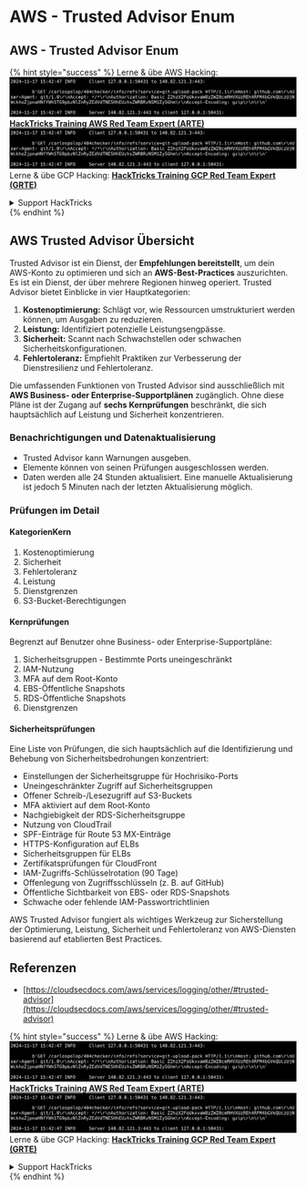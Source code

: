 # AWS - Trusted Advisor Enum

## AWS - Trusted Advisor Enum

{% hint style="success" %}
Lerne & übe AWS Hacking:<img src="../../../../.gitbook/assets/image (1).png" alt="" data-size="line">[**HackTricks Training AWS Red Team Expert (ARTE)**](https://training.hacktricks.xyz/courses/arte)<img src="../../../../.gitbook/assets/image (1).png" alt="" data-size="line">\
Lerne & übe GCP Hacking: <img src="../../../../.gitbook/assets/image (2).png" alt="" data-size="line">[**HackTricks Training GCP Red Team Expert (GRTE)**<img src="../../../../.gitbook/assets/image (2).png" alt="" data-size="line">](https://training.hacktricks.xyz/courses/grte)

<details>

<summary>Support HackTricks</summary>

* Überprüfe die [**Abonnementpläne**](https://github.com/sponsors/carlospolop)!
* **Tritt der** 💬 [**Discord-Gruppe**](https://discord.gg/hRep4RUj7f) oder der [**Telegram-Gruppe**](https://t.me/peass) bei oder **folge** uns auf **Twitter** 🐦 [**@hacktricks\_live**](https://twitter.com/hacktricks\_live)**.**
* **Teile Hacking-Tricks, indem du PRs an die** [**HackTricks**](https://github.com/carlospolop/hacktricks) und [**HackTricks Cloud**](https://github.com/carlospolop/hacktricks-cloud) GitHub-Repos sendest.

</details>
{% endhint %}

## AWS Trusted Advisor Übersicht

Trusted Advisor ist ein Dienst, der **Empfehlungen bereitstellt**, um dein AWS-Konto zu optimieren und sich an **AWS-Best-Practices** auszurichten. Es ist ein Dienst, der über mehrere Regionen hinweg operiert. Trusted Advisor bietet Einblicke in vier Hauptkategorien:

1. **Kostenoptimierung:** Schlägt vor, wie Ressourcen umstrukturiert werden können, um Ausgaben zu reduzieren.
2. **Leistung:** Identifiziert potenzielle Leistungsengpässe.
3. **Sicherheit:** Scannt nach Schwachstellen oder schwachen Sicherheitskonfigurationen.
4. **Fehlertoleranz:** Empfiehlt Praktiken zur Verbesserung der Dienstresilienz und Fehlertoleranz.

Die umfassenden Funktionen von Trusted Advisor sind ausschließlich mit **AWS Business- oder Enterprise-Supportplänen** zugänglich. Ohne diese Pläne ist der Zugang auf **sechs Kernprüfungen** beschränkt, die sich hauptsächlich auf Leistung und Sicherheit konzentrieren.

### Benachrichtigungen und Datenaktualisierung

* Trusted Advisor kann Warnungen ausgeben.
* Elemente können von seinen Prüfungen ausgeschlossen werden.
* Daten werden alle 24 Stunden aktualisiert. Eine manuelle Aktualisierung ist jedoch 5 Minuten nach der letzten Aktualisierung möglich.

### **Prüfungen im Detail**

#### KategorienKern

1. Kostenoptimierung
2. Sicherheit
3. Fehlertoleranz
4. Leistung
5. Dienstgrenzen
6. S3-Bucket-Berechtigungen

#### Kernprüfungen

Begrenzt auf Benutzer ohne Business- oder Enterprise-Supportpläne:

1. Sicherheitsgruppen - Bestimmte Ports uneingeschränkt
2. IAM-Nutzung
3. MFA auf dem Root-Konto
4. EBS-Öffentliche Snapshots
5. RDS-Öffentliche Snapshots
6. Dienstgrenzen

#### Sicherheitsprüfungen

Eine Liste von Prüfungen, die sich hauptsächlich auf die Identifizierung und Behebung von Sicherheitsbedrohungen konzentriert:

* Einstellungen der Sicherheitsgruppe für Hochrisiko-Ports
* Uneingeschränkter Zugriff auf Sicherheitsgruppen
* Offener Schreib-/Lesezugriff auf S3-Buckets
* MFA aktiviert auf dem Root-Konto
* Nachgiebigkeit der RDS-Sicherheitsgruppe
* Nutzung von CloudTrail
* SPF-Einträge für Route 53 MX-Einträge
* HTTPS-Konfiguration auf ELBs
* Sicherheitsgruppen für ELBs
* Zertifikatsprüfungen für CloudFront
* IAM-Zugriffs-Schlüsselrotation (90 Tage)
* Offenlegung von Zugriffsschlüsseln (z. B. auf GitHub)
* Öffentliche Sichtbarkeit von EBS- oder RDS-Snapshots
* Schwache oder fehlende IAM-Passwortrichtlinien

AWS Trusted Advisor fungiert als wichtiges Werkzeug zur Sicherstellung der Optimierung, Leistung, Sicherheit und Fehlertoleranz von AWS-Diensten basierend auf etablierten Best Practices.

## **Referenzen**

* [https://cloudsecdocs.com/aws/services/logging/other/#trusted-advisor](https://cloudsecdocs.com/aws/services/logging/other/#trusted-advisor)

{% hint style="success" %}
Lerne & übe AWS Hacking:<img src="../../../../.gitbook/assets/image (1).png" alt="" data-size="line">[**HackTricks Training AWS Red Team Expert (ARTE)**](https://training.hacktricks.xyz/courses/arte)<img src="../../../../.gitbook/assets/image (1).png" alt="" data-size="line">\
Lerne & übe GCP Hacking: <img src="../../../../.gitbook/assets/image (2).png" alt="" data-size="line">[**HackTricks Training GCP Red Team Expert (GRTE)**<img src="../../../../.gitbook/assets/image (2).png" alt="" data-size="line">](https://training.hacktricks.xyz/courses/grte)

<details>

<summary>Support HackTricks</summary>

* Überprüfe die [**Abonnementpläne**](https://github.com/sponsors/carlospolop)!
* **Tritt der** 💬 [**Discord-Gruppe**](https://discord.gg/hRep4RUj7f) oder der [**Telegram-Gruppe**](https://t.me/peass) bei oder **folge** uns auf **Twitter** 🐦 [**@hacktricks\_live**](https://twitter.com/hacktricks\_live)**.**
* **Teile Hacking-Tricks, indem du PRs an die** [**HackTricks**](https://github.com/carlospolop/hacktricks) und [**HackTricks Cloud**](https://github.com/carlospolop/hacktricks-cloud) GitHub-Repos sendest.

</details>
{% endhint %}
